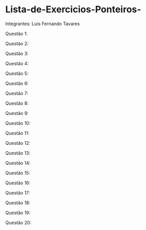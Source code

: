 # Lista-de-Exercicios-Ponteiros-

Integrantes: Luis Fernando Tavares

Questão 1:

Questão 2:

Questão 3:

Questão 4:

Questão 5:

Questão 6:

Questão 7:

Questão 8:

Questão 9:

Questão 10:

Questão 11:

Questão 12:

Questão 13:

Questão 14:

Questão 15:

Questão 16:

Questão 17:

Questão 18:

Questão 19:

Questão 20:
